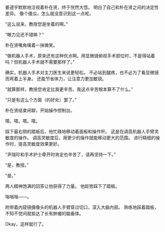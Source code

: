姜道宇默默地注视着朴在贤，终于恍然大悟。
明白了自己和朴在贤之间的决定性差异。
像个傻瓜，怎么就没意识到这一点呢。

“这么说来，教授您是坐着的啊。”

“眼力见还不错嘛？”

朴在贤嘴角噙着一抹微笑。

“做机器人手术，原来还有这种优点啊。用显微镜俯视手术部位时，不是得站着吗？但机器人手术就不需要那样了。”

确实，机器人手术对主刀医生来说更轻松。
不必站到腿疼，也不必为了看显微镜而弯着上半身。
还能节省体力，让注意力更加敏锐。

“就算那样，教授您肯定比我更辛苦。我这点辛苦根本算不了什么。”

“只是有这么个方面（的好处）罢了。”

朴在贤结束闲聊，开始操作控制台。

嗒。嗒。嗒。嗒。

踩下最右侧的踏板后，他忙碌地移动着面板和操作杆。
这是在调高机器人手臂灵敏度的操作。
调高灵敏度后，用更少的操作就能移动更大的范围。
进行精细的操作时，提高灵敏度效果更好。

“尹瑞珍和手术护士牵开时肯定也辛苦了，请再坚持一下。”

“是，教授。”

“是。”

两人精神饱满的回答让他获得了力量。
他趁势踩下了踏板。

嗡嗡嗡——。

附带着内窥镜摄像头的机器人手臂穿过切口，深入大脑内部。
熟练地踩着踏板，不知不觉间就抵达了长有肿瘤的脑垂体。

Okay，这样就行了。